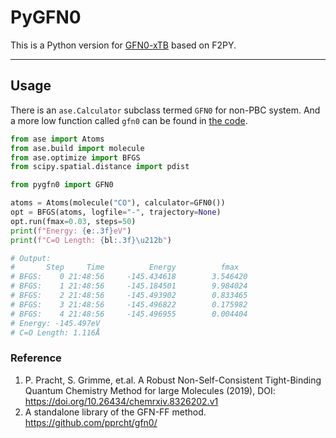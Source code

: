 # PyGFN0

This is a Python version for [GFN0-xTB](https://github.com/pprcht/gfn0) based on F2PY.

---

## Usage

There is an `ase.Calculator` subclass termed `GFN0` for non-PBC system. And a more low function called `gfn0` can be found in [the code](https://github.com/LiuGaoyong/PyGFNFF/blob/main/pygfn0/_pygfn0.py).

```python
from ase import Atoms
from ase.build import molecule
from ase.optimize import BFGS
from scipy.spatial.distance import pdist

from pygfn0 import GFN0

atoms = Atoms(molecule("CO"), calculator=GFN0())
opt = BFGS(atoms, logfile="-", trajectory=None)
opt.run(fmax=0.03, steps=50)
print(f"Energy: {e:.3f}eV")
print(f"C=O Length: {bl:.3f}\u212b")

# Output:
#       Step     Time          Energy          fmax
# BFGS:    0 21:48:56     -145.434618        3.546420
# BFGS:    1 21:48:56     -145.184501        9.984024
# BFGS:    2 21:48:56     -145.493902        0.833465
# BFGS:    3 21:48:56     -145.496822        0.175982
# BFGS:    4 21:48:56     -145.496955        0.004404
# Energy: -145.497eV
# C=O Length: 1.116Å
```



### Reference

1. P. Pracht, S. Grimme, et.al. A Robust Non-Self-Consistent Tight-Binding Quantum Chemistry Method for large Molecules (2019), DOI: https://doi.org/10.26434/chemrxiv.8326202.v1
2. A standalone library of the GFN-FF method. https://github.com/pprcht/gfn0/
